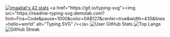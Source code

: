 

[![imaaitat's 42 stats](https://badge.mediaplus.ma/greenbinary/imaaitat)]([https://github.com/oakoudad/badge42](https://github.com/smorayzmaaitat))
<a href="https://git.io/typing-svg"><img src="https://readme-typing-svg.demolab.com?font=Fira+Code&pause=1000&color=0AB127&center=true&width=435&lines=hello+world" alt="Typing SVG" /></a>
![User GitHub Stats](https://github-readme-stats.vercel.app/api?username=smorayzmaaitat&theme=aura&align=right)
![Top Langs](https://github-readme-stats.vercel.app/api/top-langs/?username=smorayzmaaitat&theme=dark&hide_border=true)
![GitHub Streak](https://streak-stats.demolab.com?user=anaschaouki&theme=dark&hide_border=true)


